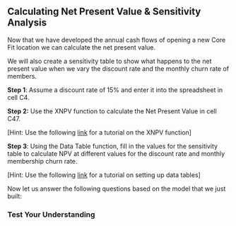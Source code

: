 ## Calculating Net Present Value & Sensitivity Analysis

Now that we have developed the annual cash flows of opening a new Core Fit location we can calculate the net present value.

We will also create a sensitivity table to show what happens to the net present value when we vary the discount rate and the monthly churn rate of members.

**Step 1**: Assume a discount rate of 15% and enter it into the spreadsheet in cell C4.

**Step 2:** Use the XNPV function to calculate the Net Present Value in cell C47.

\[Hint: Use the following [link](https://exceljet.net/excel-functions/excel-xnpv-function) for a tutorial on the XNPV function\]

**Step 3**: Using the Data Table function, fill in the values for the sensitivity table to calculate NPV at different values for the discount rate and monthly membership churn rate.

\[Hint: Use the following [link](https://www.excel-easy.com/examples/data-tables.html) for a tutorial on setting up data tables\]



Now let us answer the following questions based on the model that we just built:

### Test Your Understanding 

